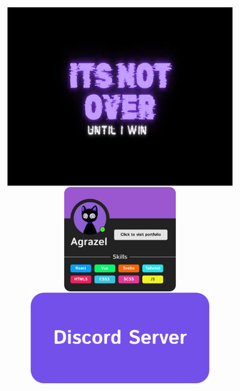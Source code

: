 <img src="https://github.com/Agrazel1459/Agrazel1459/blob/main/profileGITHUB.jpg" height="400px"/>
<br>
<div align="center">
  <img src="https://github.com/Agrazel1459/Agrazel1459/blob/main/ProfileCard.png" width="250px"/>
  <a href="https://discord.gg/cE2xpEnWgz">
    <img src="https://github.com/Agrazel1459/Agrazel1459/blob/main/Server.png" width="400px"/>
  </a>
</div>
